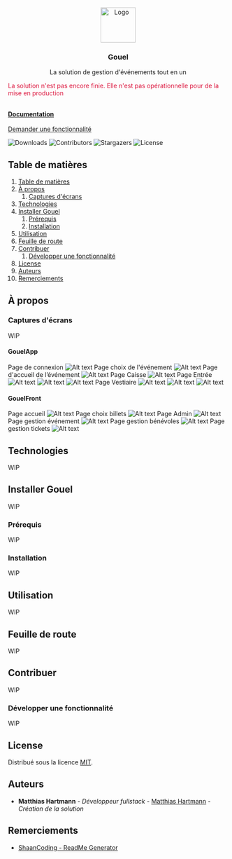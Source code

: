 <!-- markdownlint-disable MD033 MD041 -->
<br/>
<p align="center">
  <a href="https://github.com/gouel/GouelMonoRepo">
    <img src="Images/icon.svg" alt="Logo" width="80" height="80">
  </a>

  <h3 align="center">Gouel</h3>

  <p align="center">
    La solution de gestion d'événements tout en un
    <br/>
    <p style="color:crimson;">La solution n'est pas encore finie. Elle n'est pas opérationnelle pour de la mise en production</p>
    <br/>
    <a href="https://github.com/gouel/GouelMonoRepo/blob/main/Docs/index.md"><strong>Documentation</strong></a>
    <br/>
    <br/>
    <a href="https://github.com/gouel/GouelMonoRepo/issues">Demander une fonctionnalité</a>
  </p>
</p>

![Downloads](https://img.shields.io/github/downloads/gouel/GouelMonoRepo/total) ![Contributors](https://img.shields.io/github/contributors/gouel/GouelMonoRepo?color=dark-green) ![Stargazers](https://img.shields.io/github/stars/gouel/GouelMonoRepo?style=social) ![License](https://img.shields.io/github/license/gouel/GouelMonoRepo)

## Table de matières

1. [Table de matières](#table-de-mati%C3%A8res)
2. [À propos](#%C3%A0-propos)
   1. [Captures d'écrans](#captures-d%C3%A9crans)
3. [Technologies](#technologies)
4. [Installer Gouel](#installer-gouel)
   1. [Prérequis](#pr%C3%A9requis)
   2. [Installation](#installation)
5. [Utilisation](#utilisation)
6. [Feuille de route](#feuille-de-route)
7. [Contribuer](#contribuer)
   1. [Développer une fonctionnalité](#d%C3%A9velopper-une-fonctionnalit%C3%A9)
8. [License](#license)
9. [Auteurs](#auteurs)
10. [Remerciements](#remerciements)

## À propos

### Captures d'écrans

WIP

#### GouelApp

Page de connexion
![Alt text](Images/screenshots/GouelApp/ecran.login.png)
Page choix de l'événement
![Alt text](Images/screenshots/GouelApp/ecran.events.png)
Page d'accueil de l’événement
![Alt text](Images/screenshots/GouelApp/ecran.accueil.png)
Page Caisse
![Alt text](Images/screenshots/GouelApp/ecran.caisse.png)
Page Entrée
![Alt text](Images/screenshots/GouelApp/ecran.entree.accueuil.png)
![Alt text](Images/screenshots/GouelApp/ecran.entree.infos.png)
![Alt text](Images/screenshots/GouelApp/ecran.entree.valide.png)
Page Vestiaire
![Alt text](Images/screenshots/GouelApp/ecran.vestaire.accueil.png)
![Alt text](Images/screenshots/GouelApp/ecran.vestiaire.options.png)
![Alt text](Images/screenshots/GouelApp/ecran.vestiaire.options.png)

#### GouelFront

Page accueil
![Alt text](Images/screenshots/GouelFront/accueil.png)
Page choix billets
![Alt text](Images/screenshots/GouelFront/billets.png)
Page Admin
![Alt text](Images/screenshots/GouelFront/admin.png)
Page gestion événement
![Alt text](Images/screenshots/GouelFront/event.png)
Page gestion bénévoles
![Alt text](Images/screenshots/GouelFront/benevoles.png)
Page gestion tickets
![Alt text](Images/screenshots/GouelFront/event-billets.png)

## Technologies

WIP

## Installer Gouel

WIP

### Prérequis

WIP

### Installation

WIP

## Utilisation

WIP

## Feuille de route

WIP

## Contribuer

WIP

### Développer une fonctionnalité

WIP

## License

Distribué sous la licence [MIT](https://github.com/gouel/GouelMonoRepo/blob/main/LICENSE.md).

## Auteurs

* **Matthias Hartmann** - *Développeur fullstack* - [Matthias Hartmann](https://github.com/Iziram) - *Création de la solution*

## Remerciements

* [ShaanCoding - ReadMe Generator](https://github.com/ShaanCoding/ReadME-Generator)
